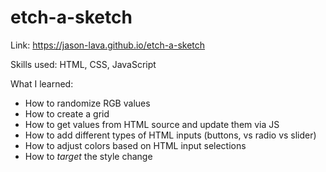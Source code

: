 # etch-a-sketch

Link: https://jason-lava.github.io/etch-a-sketch

Skills used: HTML, CSS, JavaScript

What I learned:
* How to randomize RGB values
* How to create a grid
* How to get values from HTML source and update them via JS
* How to add different types of HTML inputs (buttons, vs radio vs slider)
* How to adjust colors based on HTML input selections
* How to *target* the style change
